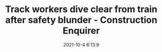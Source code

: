 ---
"title": "Track workers dive clear from train after safety blunder - Construction Enquirer"
"date": "2021-10-4 6:13:9"
"feed_name": "GOOGLENEWSCONSTRUCTION"
"feed_website": "https://news.google.com/search?q=construction%2Bincident&hl=en-US&gl=US&ceid=US:en"
"feed_rss": "https://news.google.com/rss/search?q=construction%2Bincident&hl=en-US&gl=US&ceid=US:en"
"link": "https://www.constructionenquirer.com/2021/10/04/track-workers-dive-clear-from-train-after-safety-blunder/"
"source": "{'href': 'https://www.constructionenquirer.com', 'title': 'Construction Enquirer'}"
"file": "_posts/2021-1-1-6fa66aec3d859673c39b7e94d77e2695ec1bed4f.md"
"accident": "0"
"drilling": "0"
"dead": "0"
"injured": "0"
"arrested": "0"
"where": "unknown site"
"causes": "unknown"
"place": "unknown place"
---